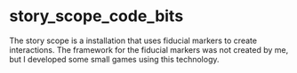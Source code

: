 # story_scope_code_bits


The story scope is a installation that uses fiducial markers to create interactions. The framework for the fiducial markers was not created by me, but I developed some small games using this technology.
